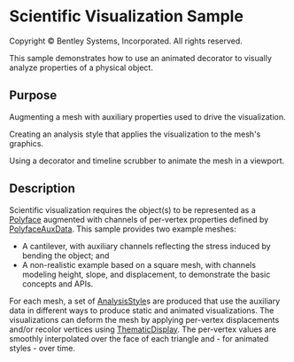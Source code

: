 # Scientific Visualization Sample

Copyright © Bentley Systems, Incorporated. All rights reserved.

This sample demonstrates how to use an animated decorator to visually analyze properties of a physical object.

## Purpose

Augmenting a mesh with auxiliary properties used to drive the visualization.

Creating an analysis style that applies the visualization to the mesh's graphics.

Using a decorator and timeline scrubber to animate the mesh in a viewport.

## Description

Scientific visualization requires the object(s) to be represented as a [Polyface](https://www.imodeljs.org/learning/frontend/blankconnection/) augmented with channels of per-vertex properties defined by [PolyfaceAuxData](https://www.itwinjs.org/reference/geometry-core/polyface/polyfaceauxdata/). This sample provides two example meshes:

- A cantilever, with auxiliary channels reflecting the stress induced by bending the object; and
- A non-realistic example based on a square mesh, with channels modeling height, slope, and displacement, to demonstrate the basic concepts and APIs.

For each mesh, a set of [AnalysisStyle](https://www.itwinjs.org/reference/imodeljs-common/displaystyles/analysisstyle/)s are produced that use the auxiliary data in different ways to produce static and animated visualizations. The visualizations can deform the mesh by applying per-vertex displacements and/or recolor vertices using [ThematicDisplay](https://www.itwinjs.org/reference/imodeljs-common/symbology/thematicdisplay/). The per-vertex values are smoothly interpolated over the face of each triangle and - for animated styles - over time.
